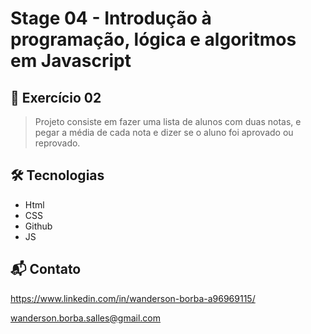 # Stage 04 - Introdução à programação, lógica e algoritmos em Javascript

## 📄 Exercício 02

> Projeto consiste em fazer uma lista de alunos com duas notas, e pegar a média de cada nota e dizer se o aluno foi aprovado ou reprovado.

## 🛠️ Tecnologias

- Html
- CSS
- Github
- JS

## 📬 Contato

https://www.linkedin.com/in/wanderson-borba-a96969115/

wanderson.borba.salles@gmail.com

